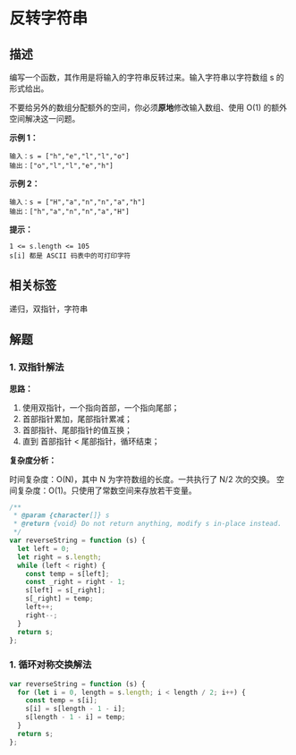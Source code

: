 # 反转字符串

## 描述

编写一个函数，其作用是将输入的字符串反转过来。输入字符串以字符数组 s 的形式给出。

不要给另外的数组分配额外的空间，你必须**原地**修改输入数组、使用 O(1) 的额外空间解决这一问题。

**示例 1：**

```
输入：s = ["h","e","l","l","o"]
输出：["o","l","l","e","h"]
```

**示例 2：**

```
输入：s = ["H","a","n","n","a","h"]
输出：["h","a","n","n","a","H"]
```

**提示：**

```
1 <= s.length <= 105
s[i] 都是 ASCII 码表中的可打印字符
```

## 相关标签

递归，双指针，字符串

## 解题

### 1. 双指针解法

**思路：**

1. 使用双指针，一个指向首部，一个指向尾部；
2. 首部指针累加，尾部指针累减；
3. 首部指针、尾部指针的值互换；
4. 直到 首部指针 < 尾部指针，循环结束；

**复杂度分析：**

时间复杂度：O(N)，其中 N 为字符数组的长度。一共执行了 N/2 次的交换。
空间复杂度：O(1)。只使用了常数空间来存放若干变量。

```js
/**
 * @param {character[]} s
 * @return {void} Do not return anything, modify s in-place instead.
 */
var reverseString = function (s) {
  let left = 0;
  let right = s.length;
  while (left < right) {
    const temp = s[left];
    const _right = right - 1;
    s[left] = s[_right];
    s[_right] = temp;
    left++;
    right--;
  }
  return s;
};
```

### 1. 循环对称交换解法

```js
var reverseString = function (s) {
  for (let i = 0, length = s.length; i < length / 2; i++) {
    const temp = s[i];
    s[i] = s[length - 1 - i];
    s[length - 1 - i] = temp;
  }
  return s;
};
```
